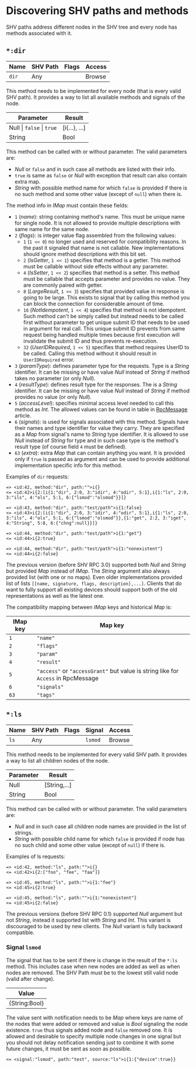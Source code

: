 # Discovering SHV paths and methods

SHV paths address different nodes in the SHV tree and every node has methods
associated with it.

## `*:dir`

| Name  | SHV Path | Flags | Access |
|-------|----------|-------|--------|
| `dir` | Any      |       | Browse |

This method needs to be implemented for every node (that is every valid SHV
path). It provides a way to list all available methods and signals of the node.

| Parameter                 | Result        |
|---------------------------|---------------|
| Null \| `false` \| `true` | [i{...}, ...] |
| String                    | Bool          |

This method can be called with or without parameter. The valid parameters are:

* *Null* or `false` and in such case all methods are listed with their info.
* `true` is same as `false` or *Null* with exception that result can also
  contain extra map.
* *String* with possible method name for which `false` is provided if there is
  no such method and some other value (except of `null`) when there is.

The method info in *IMap* must contain these fields:

* `1` (*name*): string containing method's name. This must be unique name for single
  node. It is not allowed to provide multiple descriptions with same name for
  the same node.
* `2` (*flags*): is integer value flag assembled from the following values:
  * `1` (`1 << 0`) no longer used and reserved for compatibility reasons. In the
    past it signaled that name is not callable. New implementations should
    ignore method descriptions with this bit set.
  * `2` (*IsGetter*, `1 << 1`) specifies that method is a getter. This method must be
    callable without side effects without any parameter.
  * `4` (*IsSetter*, `1 << 2`) specifies that method is a setter. This method must be
    callable that accepts parameter and provides no value. They are commonly
    paired with getter.
  * `8` (*LargeResult*, `1 << 3`) specifies that provided value in response is going to be
    large. This exists to signal that by calling this method you can block the
    connection for considerable amount of time.
  * `16` (*NotIdempotent*, `1 << 4`) specifies that method is not idempotent. Such method can't
    be simply called but instead needs to be called first without parameter to
    get unique submit ID that needs to be used in argument for real call. This
    unique submit ID prevents from same request being handled multiple times
    because first execution will invalidate the submit ID and thus prevents
    re-execution.
  * `32` (*UserIDRequired*, `1 << 5`) specifies that method requires UserID to be called.
    Calling this method without it should result in `UserIDRequired` error.
* `3` (*paramType*): defines parameter type for the requests. Type is a *String* identifier.
  It can be missing or have value *Null* instead of *String* if method takes no
  parameter (or only *Null*).
* `4` (*resultType*): defines result type for the responses. The is a *String* identifier. It
  can be missing or have value *Null* instead of *String* if method provides no
  value (or only *Null*).
* `5` (*accessLevel*): specifies minimal access level needed to call this method as *Int*. The
  allowed values can be found in table in [RpcMessage](../rpcmessage.md)
  article.
* `6` (*signals*): is used for signals associated with this method. Signals have their names
  and type identifier for value they carry. They are specified as a *Map* from
  signal's name to *String* type identifier. It is allowed to use *Null* instead
  of *String* for type and in such case type is the method's result type (of
  course field `4` must be defined).
* `63` (*extra*): extra *Map* that can contain anything you want. It is provided only if
  `true` is passed as argument and can be used to provide additional
  implementation specific info for this method.

Examples of `dir` requests:

```
=> <id:42, method:"dir", path:"">i{}
<= <id:42>i{2:[i{1:"dir", 2:0, 3:"idir", 4:"odir", 5:1},i{1:"ls", 2:0, 3:"ils", 4:"ols", 5:1, 6:{"lsmod":"olsmod"}}]}
```
```
=> <id:43, method:"dir", path:"test/path">i{1:false}
<= <id:43>i{2:[i{1:"dir", 2:0, 3:"idir", 4:"odir", 5:1},i{1:"ls", 2:0, 3:"ils", 4:"ols", 5:1, 6:{"lsmod":"olsmod"}},{1:"get", 2:2, 3:"iget", 4:"String", 5:8, 6:{"chng":null}}]}
```
```
=> <id:44, method:"dir", path:"test/path">i{1:"get"}
<= <id:44>i{2:true}
```
```
=> <id:44, method:"dir", path:"test/path">i{1:"nonexistent"}
<= <id:44>i{2:false}
```

The previous version (before SHV RPC 3.0) supported both *Null* and *String* but
provided *Map* instead of *IMap*. The *String* argument also always provided
list (with one or no maps). Even older implementations provided list of lists
`[[name, signature, flags, description],...]`. Clients that do want to fully
support all existing devices should support both of the old representations as
well as the latest one.

The compatibility mapping between *IMap* keys and historical *Map* is:

| IMap key | Map key                                                                           |
|----------|-----------------------------------------------------------------------------------|
| `1`      | `"name"`                                                                          |
| `2`      | `"flags"`                                                                         |
| `3`      | `"param"`                                                                         |
| `4`      | `"result"`                                                                        |
| `5`      | `"access"` or `"accessGrant"` but value is string like for `Access` in RpcMessage |
| `6`      | `"signals"`                                                                        |
| `63`     | `"tags"`                                                                        |

## `*:ls`

| Name | SHV Path | Flags | Signal  | Access |
|------|----------|-------|---------|--------|
| `ls` | Any      |       | `lsmod` | Browse |

This method needs to be implemented for every valid SHV path. It provides a way
to list all children nodes of the node.

| Parameter | Result       |
|-----------|--------------|
| Null      | [String,...] |
| String    | Bool         |

This method can be called with or without parameter. The valid parameters are:

* *Null* and in such case all children node names are provided in the
  list of strings.
* *String* with possible child name for which `false` is provided if node has
  no such child and some other value (except of `null`) if there is.

Examples of ls requests:

```
=> <id:42, method:"ls", path:"">i{}
<= <id:42>i{2:["foo", "fee", "faa"]}
```
```
=> <id:45, method:"ls", path:"">i{1:"fee"}
<= <id:45>i{2:true}
```
```
=> <id:45, method:"ls", path:"">i{1:"nonexistent"}
<= <id:45>i{2:false}
```

The previous versions (before SHV RPC 0.1) supported *Null* argument but not
*String*, instead it supported list with *String* and *Int*. This variant is
discouraged to be used by new clients. The *Null* variant is fully backward
compatible.

### Signal `lsmod`

The signal that has to be sent if there is change in the result of the `*:ls`
method. This includes case when new nodes are added as well as when nodes are
removed. The SHV Path must be to the lowest still valid node (valid after
change).

| Value         |
|---------------|
| {String:Bool} |

The value sent with notification needs to be *Map* where keys are name of the
nodes that were added or removed and value is *Bool* signaling the node
existence. `true` thus signals added node and `false` removed one. It is allowed
and desirable to specify multiple node changes in one signal but you should not
delay notification sending just to combine it with some future changes, it must
be sent as soon as possible.

```
<= <signal:"lsmod", path:"test", source:"ls">i{1:{"device":true}}
```
